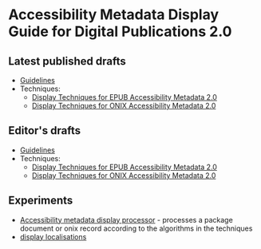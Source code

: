 # Accessibility Metadata Display Guide for Digital Publications 2.0

## Latest published drafts
 
* [Guidelines](https://w3c.github.io/publ-a11y/a11y-meta-display-guide/2.0/guidelines/)
* Techniques:
	* [Display Techniques for EPUB Accessibility Metadata 2.0](https://w3c.github.io/publ-a11y/a11y-meta-display-guide/2.0/techniques/epub-metadata/)
	* [Display Techniques for ONIX Accessibility Metadata 2.0](https://w3c.github.io/publ-a11y/a11y-meta-display-guide/2.0/techniques/onix-metadata/)


## Editor's drafts

* [Guidelines](https://w3c.github.io/publ-a11y/a11y-meta-display-guide/2.0/draft/guidelines/)
* Techniques:
	* [Display Techniques for EPUB Accessibility Metadata 2.0](https://w3c.github.io/publ-a11y/a11y-meta-display-guide/2.0/draft/techniques/epub-metadata/)
	* [Display Techniques for ONIX Accessibility Metadata 2.0](https://w3c.github.io/publ-a11y/a11y-meta-display-guide/2.0/draft/techniques/onix-metadata/)

## Experiments

- [Accessibility metadata display processor](https://daisy.github.io/a11y-meta-viewer/) - processes a package document or onix record according to the algorithms in the techniques
- [display localisations](https://rawcdn.githack.com/w3c/publ-a11y/main/a11y-meta-display-guide/2.0/draft/localizations/index.html) 
